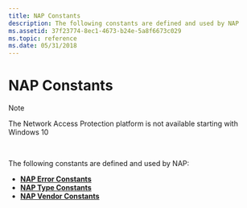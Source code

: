 ```yaml
---
title: NAP Constants
description: The following constants are defined and used by NAP
ms.assetid: 37f23774-8ec1-4673-b24e-5a8f6673c029
ms.topic: reference
ms.date: 05/31/2018
---
```


# NAP Constants

> [!Note]  
> The Network Access Protection platform is not available starting with Windows 10

 

The following constants are defined and used by NAP:

-   [**NAP Error Constants**](nap-error-constants.md)
-   [**NAP Type Constants**](nap-type-constants.md)
-   [**NAP Vendor Constants**](nap-vendor-constants.md)

 

 




